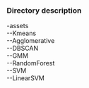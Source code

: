 ### Directory description

-assets  
--Kmeans  
--Agglomerative  
--DBSCAN  
--GMM  
--RandomForest  
--SVM  
--LinearSVM  